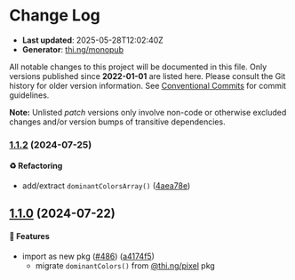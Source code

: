 # Change Log

- **Last updated**: 2025-05-28T12:02:40Z
- **Generator**: [thi.ng/monopub](https://thi.ng/monopub)

All notable changes to this project will be documented in this file.
Only versions published since **2022-01-01** are listed here.
Please consult the Git history for older version information.
See [Conventional Commits](https://conventionalcommits.org/) for commit guidelines.

**Note:** Unlisted _patch_ versions only involve non-code or otherwise excluded changes
and/or version bumps of transitive dependencies.

### [1.1.2](https://github.com/thi-ng/umbrella/tree/@thi.ng/pixel-dominant-colors@1.1.2) (2024-07-25)

#### ♻️ Refactoring

- add/extract `dominantColorsArray()` ([4aea78e](https://github.com/thi-ng/umbrella/commit/4aea78e))

## [1.1.0](https://github.com/thi-ng/umbrella/tree/@thi.ng/pixel-dominant-colors@1.1.0) (2024-07-22)

#### 🚀 Features

- import as new pkg ([#486](https://github.com/thi-ng/umbrella/issues/486)) ([a4174f5](https://github.com/thi-ng/umbrella/commit/a4174f5))
  - migrate `dominantColors()` from [@thi.ng/pixel](https://github.com/thi-ng/umbrella/tree/main/packages/pixel) pkg
